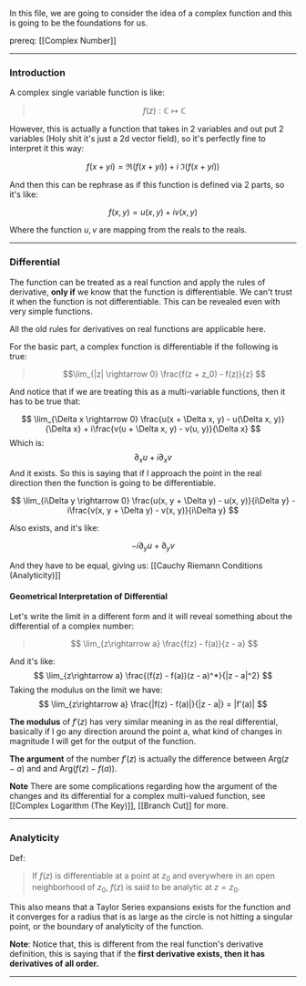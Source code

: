 In this file, we are going to consider the idea of a complex function and this is going to be the foundations for us. 

prereq: [[Complex Number]]

--- 

### Introduction

A complex single variable function is like: 

> $$f(z): \mathbb{C} \mapsto \mathbb{C}$$


However, this is actually a function that takes in 2 variables and out put 2 variables (Holy shit it's just a 2d vector field), so it's perfectly fine to interpret it this way: 

$$
f(x + yi) = \Re(f(x + yi)) + i\; \Im(f(x + y i))
$$

And then this can be rephrase as if this function is defined via 2 parts, so it's like: 

$$
	f(x, y) = u(x, y) + i v(x, y)
$$

Where the function $u, v$ are mapping from the reals to the reals. 

---
### Differential 

The function can be treated as a real function and apply the rules of derivative, **only if** we know that the function is differentiable. We can't trust it when the function is not differentiable. This can be revealed even with very simple functions. 

All the old rules for derivatives on real functions are applicable here. 

For the basic part, a complex function is differentiable if the following is true: 

> $$\lim_{|z| \rightarrow 0} 
> \frac{f(z + z_0) - f(z)}{z}
> $$

And notice that if we are treating this as a multi-variable functions, then it has to be true that: 

$$
\lim_{\Delta x \rightarrow 0} \frac{u(x + \Delta x, y) - u(\Delta x, y)}{\Delta x} + i\frac{v(u + \Delta x, y) - v(u, y)}{\Delta x}
$$
Which is: 
$$
\partial_x u + i\partial_xv
$$
And it exists. So this is saying that if I approach the point in the real direction then the function is going to be differentiable.

$$
\lim_{i\Delta y \rightarrow 0} \frac{u(x, y + \Delta y) - u(x, y)}{i\Delta y} - i\frac{v(x, y + \Delta y) - v(x, y)}{i\Delta y} 
$$

Also exists, and it's like: 

$$
-i\partial_yu + \partial_yv
$$

And they have to be equal, giving us: [[Cauchy Riemann Conditions (Analyticity)]]

#### Geometrical Interpretation of Differential
Let's write the limit in a different form and it will reveal something about the differential of a complex number: 

> $$
> \lim_{z\rightarrow a} \frac{f(z) - f(a)}{z - a}
> $$

And it's like: 
$$
\lim_{z\rightarrow a} \frac{(f(z) - f(a))(z - a)^*}{|z - a|^2}
$$
Taking the modulus on the limit we have: 
$$
\lim_{z\rightarrow a} \frac{|f(z) - f(a)|}{|z - a|} = |f'(a)|
$$

**The modulus** of $f'(z)$ has very similar meaning in as the real differential, basically if I go any direction around the point a, what kind of changes in magnitude I will get for the output of the function. 

**The argument** of the number $f'(z)$ is actually the difference between $\text{Arg}(z - a)$ and and $\text{Arg}(f(z) - f(a))$. 

**Note**
There are some complications regarding how the argument of the changes and its differential for a complex multi-valued function, see [[Complex Logarithm (The Key)]], [[Branch Cut]] for more. 


---

### Analyticity
Def: 

> If $f(z)$ is differentiable at a point at $z_0$ and everywhere in an open neighborhood  of $z_0$, $f(z)$ is said to be analytic at $z = z_0$. 

This also means that a Taylor Series expansions exists for the function and it converges for a radius that is as large as the circle is not hitting a singular point, or the boundary of analyticity of the function. 

**Note**: Notice that, this is different from the real function's derivative definition, this is saying that if the **first derivative exists, then it has derivatives of all order.** 

---